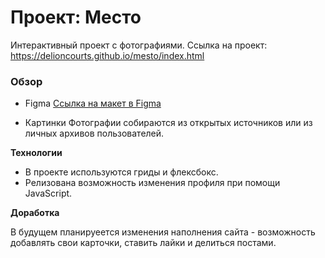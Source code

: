# Проект: Место

Интерактивный проект с фотографиями.
Ссылка на проект: https://delioncourts.github.io/mesto/index.html

### Обзор

* Figma
[Ссылка на макет в Figma](https://www.figma.com/file/2cn9N9jSkmxD84oJik7xL7/JavaScript.-Sprint-4?node-id=0%3A1)

* Картинки
Фотографии собираются из открытых источников или из личных архивов пользователей.

**Технологии**

* В проекте используются гриды и флексбокс. 
* Релизована возможность изменения профиля при помощи JavaScript. 

**Доработка**

В будущем планируеется изменения наполнения сайта - возможность добавлять свои карточки, ставить лайки и делиться постами. 

